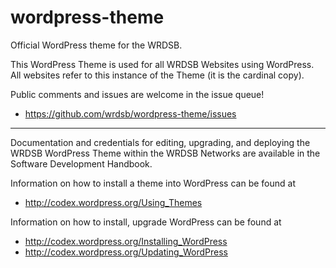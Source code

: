wordpress-theme
===============
Official WordPress theme for the WRDSB.

This WordPress Theme is used for all WRDSB Websites using WordPress. All websites refer to this instance of the Theme (it is the cardinal copy).

Public comments and issues are welcome in the issue queue!
* https://github.com/wrdsb/wordpress-theme/issues

***

Documentation and credentials for editing, upgrading, and deploying 
the WRDSB WordPress Theme within the WRDSB Networks are available 
in the Software Development Handbook.

Information on how to install a theme into WordPress can be found at
* http://codex.wordpress.org/Using_Themes

Information on how to install, upgrade WordPress can be found at
* http://codex.wordpress.org/Installing_WordPress
* http://codex.wordpress.org/Updating_WordPress
